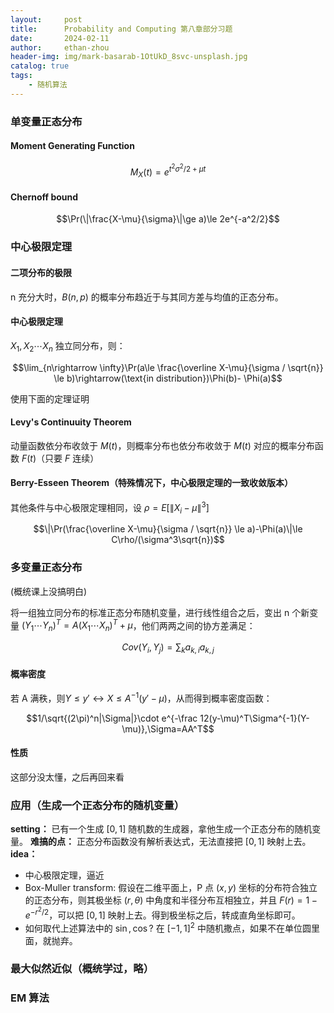 ```yaml
---
layout:     post
title:      Probability and Computing 第八章部分习题
date:       2024-02-11
author:     ethan-zhou
header-img: img/mark-basarab-1OtUkD_8svc-unsplash.jpg
catalog: true
tags:
    - 随机算法
---
```


### 单变量正态分布

#### Moment Generating Function

$$M_X(t)=e^{t^2\sigma^2/2+\mu t}$$

#### Chernoff bound

$$\Pr(\|\frac{X-\mu}{\sigma}\|\ge a)\le 2e^{-a^2/2}$$

### 中心极限定理

#### 二项分布的极限

n 充分大时，$B(n,p)$ 的概率分布趋近于与其同方差与均值的正态分布。

#### 中心极限定理

$X_1,X_2\cdots X_n$ 独立同分布，则：

$$\lim_{n\rightarrow \infty}\Pr(a\le \frac{\overline X-\mu}{\sigma / \sqrt{n}} \le b)\rightarrow(\text{in distribution})\Phi(b)- \Phi(a)$$ 

使用下面的定理证明

#### Levy's Continuuity Theorem 

动量函数依分布收敛于 $M(t)$，则概率分布也依分布收敛于 $M(t)$ 对应的概率分布函数 $F(t)$（只要 $F$ 连续）

#### Berry-Esseen Theorem（特殊情况下，中心极限定理的一致收敛版本）

其他条件与中心极限定理相同，设 $\rho=E[\|X_i-\mu\|^3]$

$$\|\Pr(\frac{\overline X-\mu}{\sigma / \sqrt{n}} \le a)-\Phi(a)\|\le C\rho/(\sigma^3\sqrt{n})$$

### 多变量正态分布

(概统课上没搞明白)

将一组独立同分布的标准正态分布随机变量，进行线性组合之后，变出 n 个新变量 $(Y_1\cdots Y_n)^T=A(X_1\cdots X_n)^T+\mu$，他们两两之间的协方差满足：

$$Cov(Y_i,Y_j)=\sum_k{a_{k,i}a_{k,j}}$$

#### 概率密度

若 A 满秩，则$Y\le y'\leftrightarrow X\le A^{-1}(y'-\mu)$，从而得到概率密度函数：

$$1/\sqrt{(2\pi)^n|\Sigma|}\cdot e^{-\frac 12(y-\mu)^T\Sigma^{-1}(Y-\mu)},\Sigma=AA^T$$

#### 性质

这部分没太懂，之后再回来看

### 应用（生成一个正态分布的随机变量）

**setting：** 已有一个生成 $[0,1]$ 随机数的生成器，拿他生成一个正态分布的随机变量。
**难搞的点：** 正态分布函数没有解析表达式，无法直接把 $[0,1]$ 映射上去。
**idea：**
- 中心极限定理，逼近
- Box-Muller transform: 假设在二维平面上，P 点 $(x,y)$ 坐标的分布符合独立的正态分布，则其极坐标 $(r,\theta)$ 中角度和半径分布互相独立，并且 $F(r)=1-e^{-r^2/2}$，可以把 $[0,1]$ 映射上去。得到极坐标之后，转成直角坐标即可。
- 如何取代上述算法中的 $\sin,\cos$? 在 $[-1,1]^2$ 中随机撒点，如果不在单位圆里面，就抛弃。

### 最大似然近似（概统学过，略）

### EM 算法
